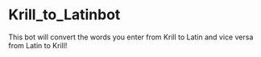 # Krill_to_Latinbot
This bot will convert the words you enter from Krill to Latin and vice versa from Latin to Krill!
